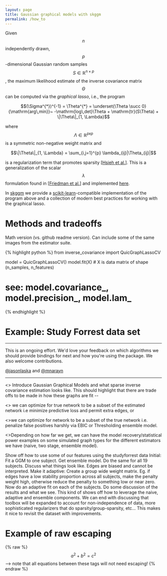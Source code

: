 ```yaml
---
layout: page
title: Gaussian graphical models with skggm
permalink: /how_to
---
```


<script src='https://cdn.mathjax.org/mathjax/latest/MathJax.js?config=TeX-AMS-MML_HTMLorMML'></script>


Given $$n$$ independently drawn, $$p$$-dimensional Gaussian random samples $$S \in \mathbb{R}^{n \times p}$$, the maximum likelihood estimate of the inverse covariance matrix $$\Theta$$ can be computed via the _graphical lasso_, i.e., the program

$$(\Sigma^{*})^{-1} = \Theta^{*} = \underset{\Theta \succ 0}{\mathrm{arg\,min}}~ -\mathrm{log\,det}\Theta + \mathrm{tr}(S\Theta) + \|\Theta\|_{1, \Lambda}$$

where $$\Lambda \in \mathbb{R}^{pxp}$$ is a symmetric non-negative weight matrix and

$$\|\Theta\|_{1, \Lambda} = \sum_{i,j=1}^{p} \lambda_{ij}|\Theta_{ij}|$$

is a regularization term that promotes sparsity \[[Hsieh et al.](http://jmlr.org/papers/volume15/hsieh14a/hsieh14a.pdf)\]. This is a generalization of the scalar $$\lambda$$ formulation found in \[[Friedman et al.](http://statweb.stanford.edu/~tibs/ftp/glasso-bio.pdf)\] and implemented [here](http://scikit-learn.org/stable/modules/generated/sklearn.covariance.GraphLassoCV.html).

In [skggm](https://github.com/jasonlaska/skggm) we provide a [scikit-learn](http://scikit-learn.org)-compatible implementation of the program above and a collection of modern best practices for working with the graphical lasso.   

# Methods and tradeoffs 
Math version (vs. github readme version).  Can include some of the same images from the estimator suite.

{% highlight python %}
from inverse_covariance import QuicGraphLassoCV

model = QuicGraphLassoCV()
model.fit(X)  # X is data matrix of shape (n_samples, n_features) 

# see: model.covariance_, model.precision_, model.lam_
{% endhighlight %}

# Example: Study Forrest data set

---

This is an ongoing effort. We'd love your feedback on which algorithms we should provide bindings for next and how you're using the package. We also welcome contributions. 

[@jasonlaska](https://github.com/jasonlaska) and [@mnarayn](https://github.com/mnarayan)

---


<> Introduce Gaussian Graphical Models and what sparse inverse covariance estimation looks like.  This should highlight that there are trade offs to be made in how these graphs are fit -- 

<> we can optimize for true network to be a subset of the estimated network i.e minimize predictive loss and permit extra edges, or 

<>we can optimize for network to be a subset of the true network i.e. penalize false positives harshly via EBIC or Thresholding ensemble model.

<>Depending on how far we get, we can have the model recovery/statistical power examples on some simulated graph types for the different estimators we have (naive, two stage, ensemble model). 


Show off how to use some of our features using the studyforrest data
Initial: Fit a GGM to one subject. Get ensemble model. Do the same for all 19 subjects. Discuss what things look like.  Edges are biased and cannot be interpreted. 
Make it adaptive: 
Create a group wide weight matrix.  Eg. if edges have a low stability proportion across all subjects, make the penalty weight high, otherwise reduce the penalty to something low or near zero.  
Now do an adaptive fit on each of the subjects. 
Do some discussion of the results and what we see. 
This kind of shows off how to leverage the naive, adaptive and ensemble components. We can end with discussing that toolbox will be expanded to account for non-independence of data, more sophisticated regularizers that do sparsity/group-sparsity, etc... This makes it nice to revisit the dataset with improvements. 

# Example of raw escaping

{% raw %}
  $$a^2 + b^2 = c^2$$ --> note that all equations between these tags will not need escaping! 
{% endraw %}
